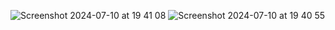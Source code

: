 ![Screenshot 2024-07-10 at 19 41 08](https://github.com/ygteker/FogComputingPrototype/assets/30394534/74ad1452-5dbe-40fc-9b08-8b66c6f898de)
![Screenshot 2024-07-10 at 19 40 55](https://github.com/ygteker/FogComputingPrototype/assets/30394534/8d786e3e-e7d9-4dac-b36d-d2c901b915f1)
